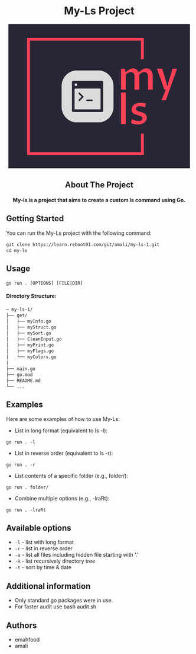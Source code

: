 <h1 align="center">My-Ls Project</h1>


<p align="center">
    <img src="logo1.png" alt="My-Ls Logo" />
</p>

<h2 align="center">About The Project</h2>
<h4 align="center">My-ls is a project that aims to create a custom ls command using Go.</h4>

## Getting Started
You can run the My-Ls project with the following command:
```console
git clone https://learn.reboot01.com/git/amali/my-ls-1.git
cd my-ls
```

## Usage
```
go run . [OPTIONS] [FILE|DIR]
```
#### Directory Structure:
```console
─ my-ls-1/
├── get/
│   ├── myInfo.go
│   ├── myStruct.go
│   ├── mySort.go
│   ├── CleanInput.go  
│   ├── myPrint.go
│   ├── myFlags.go
│   └── myColors.go
|
├── main.go
├── go.mod
├── README.md
└── ...
```
## Examples
Here are some examples of how to use My-Ls:

- List in long format (equivalent to ls -l):
```
go run . -l 
```
- List in reverse order (equivalent to ls -r):
```
go run . -r 
```
- List contents of a specific folder (e.g., folder/):
```
go run . folder/

```
- Combine multiple options (e.g., -lraRt):
```
go run . -lraRt
```

## Available options

* <code>-l</code> - list with long format
* <code>-r</code> - list in reverse order
* <code>-a</code> - list all files including hidden file starting with '.'
* <code>-R</code> - list recursively directory tree
* <code>-t</code> - sort by time & date

## Additional information

- Only standard go packages were in use.
- For faster audit use bash audit.sh   

## Authors

- emahfood
- amali

